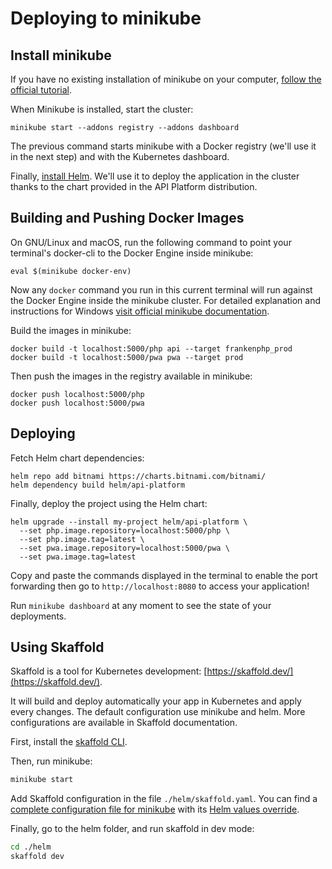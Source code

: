 # Deploying to minikube

## Install minikube

If you have no existing installation of minikube on your computer, [follow the official tutorial](https://minikube.sigs.k8s.io/docs/start/).

When Minikube is installed, start the cluster:

```console
minikube start --addons registry --addons dashboard
```

The previous command starts minikube with a Docker registry (we'll use it in the next step) and with the Kubernetes dashboard.

Finally, [install Helm](https://helm.sh/docs/intro/install/). We'll use it to deploy the application in the cluster thanks to the chart provided in the API Platform distribution.

## Building and Pushing Docker Images

On GNU/Linux and macOS, run the following command to point your terminal's docker-cli to the Docker Engine inside minikube:

```console
eval $(minikube docker-env)
```

Now any `docker` command you run in this current terminal will run against the Docker Engine inside the minikube cluster. For detailed explanation and instructions for Windows [visit official minikube documentation](https://minikube.sigs.k8s.io/docs/handbook/pushing/#1-pushing-directly-to-the-in-cluster-docker-daemon-docker-env).

Build the images in minikube:

```console
docker build -t localhost:5000/php api --target frankenphp_prod
docker build -t localhost:5000/pwa pwa --target prod
```

Then push the images in the registry available in minikube:

```console
docker push localhost:5000/php
docker push localhost:5000/pwa
```

## Deploying

Fetch Helm chart dependencies:

```console
helm repo add bitnami https://charts.bitnami.com/bitnami/
helm dependency build helm/api-platform
```

Finally, deploy the project using the Helm chart:

```console
helm upgrade --install my-project helm/api-platform \
  --set php.image.repository=localhost:5000/php \
  --set php.image.tag=latest \
  --set pwa.image.repository=localhost:5000/pwa \
  --set pwa.image.tag=latest
```

Copy and paste the commands displayed in the terminal to enable the port forwarding then go to `http://localhost:8080` to access your application!

Run `minikube dashboard` at any moment to see the state of your deployments.

## Using Skaffold

Skaffold is a tool for Kubernetes development: [https://skaffold.dev/](https://skaffold.dev/).

It will build and deploy automatically your app in Kubernetes and apply every changes. The default configuration use minikube and helm. More configurations are available in Skaffold documentation.

First, install the [skaffold CLI](https://skaffold.dev/docs/install/#standalone-binary).

Then, run minikube:

```bash
minikube start
```

Add Skaffold configuration in the file `./helm/skaffold.yaml`. You can find a [complete configuration file for minikube](https://github.com/api-platform/api-platform/blob/main/helm/skaffold.yaml) with its [Helm values override](https://github.com/api-platform/api-platform/blob/main/helm/skaffold-values.yaml).

Finally, go to the helm folder, and run skaffold in dev mode:

```bash
cd ./helm
skaffold dev
```
